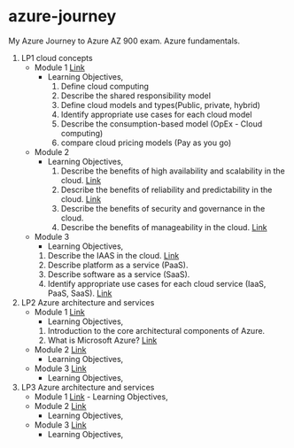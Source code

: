 # azure-journey
My Azure Journey to Azure AZ 900 exam. Azure fundamentals.
1. LP1 cloud concepts
    - Module 1 [Link](https://dheerajy1.hashnode.dev/learning-microsoft-azure-fundamentals-for-az-900-exam-day-1)
        - Learning Objectives,
            1. Define cloud computing
            2. Describe the shared responsibility model
            3. Define cloud models and types(Public, private, hybrid)
            4. Identify appropriate use cases for each cloud model
            5. Describe the consumption-based model (OpEx - Cloud computing)
            6. compare cloud pricing models (Pay as you go)
    - Module 2
         - Learning Objectives,
            1. Describe the benefits of high availability and scalability in the cloud. [Link](https://dheerajy1.hashnode.dev/learning-microsoft-azure-fundamentals-for-az-900-exam-day-2)
            2. Describe the benefits of reliability and predictability in the cloud. [Link](https://dheerajy1.hashnode.dev/learning-microsoft-azure-fundamentals-for-az-900-exam-day-3)
            3. Describe the benefits of security and governance in the cloud.
            4. Describe the benefits of manageability in the cloud. [Link](https://dheerajy1.hashnode.dev/learning-microsoft-azure-fundamentals-for-az-900-exam-day-4)
    - Module 3
         - Learning Objectives,
         1. Describe the IAAS in the cloud. [Link](https://dheerajy1.hashnode.dev/learning-microsoft-azure-fundamentals-for-az-900-exam-day-5)
         2. Describe platform as a service (PaaS).
         3. Describe software as a service (SaaS).
         4. Identify appropriate use cases for each cloud service (IaaS, PaaS, SaaS). [Link](https://dheerajy1.hashnode.dev/learning-microsoft-azure-fundamentals-for-az-900-exam-day-6)
2. LP2 Azure architecture and services
    - Module 1 [Link]()
         - Learning Objectives,
         1. Introduction to the core architectural components of Azure.
         2. What is Microsoft Azure? [Link](https://dheerajy1.hashnode.dev/learning-microsoft-azure-fundamentals-for-az-900-exam-day-7)
    - Module 2 [Link]()
         - Learning Objectives,
    - Module 3 [Link]()
         - Learning Objectives,
3. LP3 Azure architecture and services
   - Module 1 [Link]()
         - Learning Objectives,
    - Module 2 [Link]()
         - Learning Objectives,
    - Module 3 [Link]()
         - Learning Objectives,